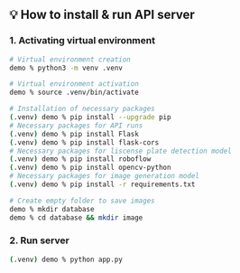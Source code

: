 ## 💡 How to install & run API server

### 1. Activating virtual environment
``` bash
# Virtual environment creation
demo % python3 -m venv .venv

# Virtual environment activation
demo % source .venv/bin/activate

# Installation of necessary packages
(.venv) demo % pip install --upgrade pip
# Necessary packages for API runs
(.venv) demo % pip install Flask
(.venv) demo % pip install flask-cors
# Necessary packages for liscense plate detection model
(.venv) demo % pip install roboflow
(.venv) demo % pip install opencv-python
# Necessary packages for image generation model
(.venv) demo % pip install -r requirements.txt

# Create empty folder to save images
demo % mkdir database
demo % cd database && mkdir image
```

### 2. Run server
``` bash
(.venv) demo % python app.py
```